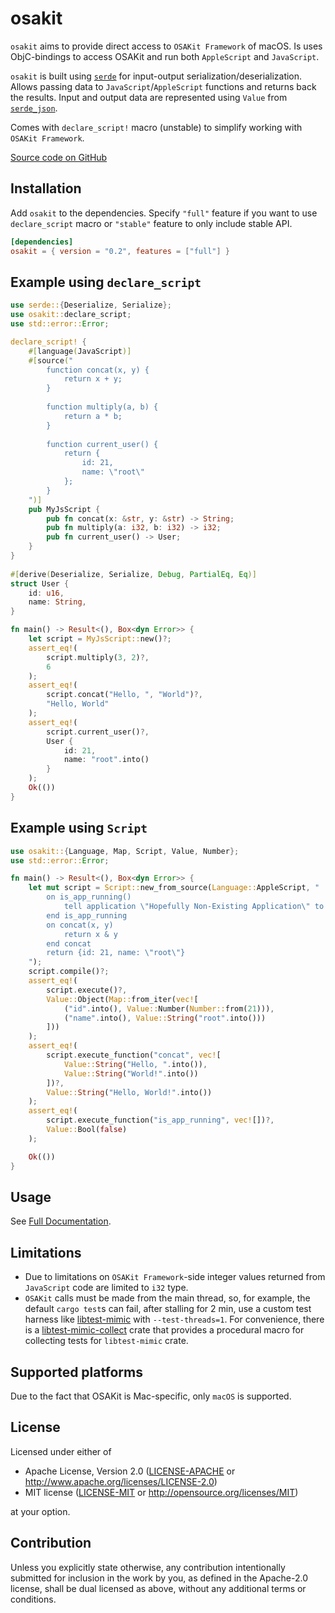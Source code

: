 # osakit

`osakit` aims to provide direct access to `OSAKit Framework` of macOS. Is uses ObjC-bindings
to access OSAKit and run both `AppleScript` and `JavaScript`.

`osakit` is built using [`serde`](https://crates.io/crates/serde) for input-output
serialization/deserialization.
Allows passing data to `JavaScript`/`AppleScript` functions and returns back the results.
Input and output data are represented using `Value` from
[`serde_json`](https://crates.io/crates/serde_json).

Comes with `declare_script!` macro (unstable) to simplify working with `OSAKit Framework`.

[Source code on GitHub](https://github.com/mdevils/rust-osakit)

## Installation

Add `osakit` to the dependencies. Specify `"full"` feature if you want to use `declare_script`
macro or `"stable"` feature to only include stable API.

```toml
[dependencies]
osakit = { version = "0.2", features = ["full"] }
```

## Example using `declare_script`

```rust
use serde::{Deserialize, Serialize};
use osakit::declare_script;
use std::error::Error;

declare_script! {
    #[language(JavaScript)]
    #[source("
        function concat(x, y) {
            return x + y;
        }
                                                                                                       
        function multiply(a, b) {
            return a * b;
        }
                                                                                                       
        function current_user() {
            return {
                id: 21,
                name: \"root\"
            };
        }
    ")]
    pub MyJsScript {
        pub fn concat(x: &str, y: &str) -> String;
        pub fn multiply(a: i32, b: i32) -> i32;
        pub fn current_user() -> User;
    }
}
                                                                                                       
#[derive(Deserialize, Serialize, Debug, PartialEq, Eq)]
struct User {
    id: u16,
    name: String,
}

fn main() -> Result<(), Box<dyn Error>> {
    let script = MyJsScript::new()?;
    assert_eq!(
        script.multiply(3, 2)?,
        6
    );
    assert_eq!(
        script.concat("Hello, ", "World")?,
        "Hello, World"
    );
    assert_eq!(
        script.current_user()?,
        User {
            id: 21,
            name: "root".into()
        }
    );
    Ok(())
}
```

## Example using `Script`

```rust
use osakit::{Language, Map, Script, Value, Number};
use std::error::Error;

fn main() -> Result<(), Box<dyn Error>> {
    let mut script = Script::new_from_source(Language::AppleScript, "
        on is_app_running()
            tell application \"Hopefully Non-Existing Application\" to running
        end is_app_running
        on concat(x, y)
            return x & y
        end concat
        return {id: 21, name: \"root\"}
    ");
    script.compile()?;
    assert_eq!(
        script.execute()?,
        Value::Object(Map::from_iter(vec![
            ("id".into(), Value::Number(Number::from(21))),
            ("name".into(), Value::String("root".into()))
        ]))
    );
    assert_eq!(
        script.execute_function("concat", vec![
            Value::String("Hello, ".into()),
            Value::String("World!".into())
        ])?,
        Value::String("Hello, World!".into())
    );
    assert_eq!(
        script.execute_function("is_app_running", vec![])?,
        Value::Bool(false)
    );

    Ok(())
}
```

## Usage

See [Full Documentation](https://docs.rs/osakit/).

## Limitations

* Due to limitations on `OSAKit Framework`-side integer values returned from `JavaScript` code
  are limited to `i32` type.
* `OSAKit` calls must be made from the main thread, so, for example, the default `cargo test`s can fail,
  after stalling for 2 min, use a custom test harness like [libtest-mimic](https://github.com/LukasKalbertodt/libtest-mimic) with `--test-threads=1`.
  For convenience, there is a [libtest-mimic-collect](https://crates.io/crates/libtest-mimic-collect)
  crate that provides a procedural macro for collecting tests for `libtest-mimic` crate.

## Supported platforms

Due to the fact that OSAKit is Mac-specific, only `macOS` is supported.

## License

Licensed under either of

* Apache License, Version 2.0
  ([LICENSE-APACHE](LICENSE-APACHE) or <http://www.apache.org/licenses/LICENSE-2.0>)
* MIT license
  ([LICENSE-MIT](LICENSE-MIT) or <http://opensource.org/licenses/MIT>)

at your option.

## Contribution

Unless you explicitly state otherwise, any contribution intentionally submitted
for inclusion in the work by you, as defined in the Apache-2.0 license, shall be
dual licensed as above, without any additional terms or conditions.
